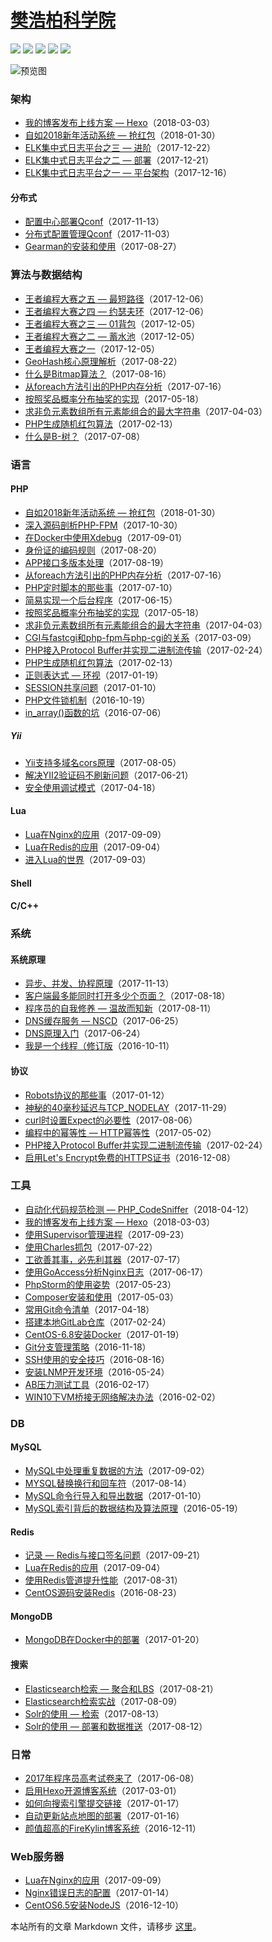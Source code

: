 # [樊浩柏科学院](https://www.fanhaobai.com)

[![](https://img.shields.io/github/issues/fan-haobai/blog.svg)](https://github.com/fan-haobai/blog/issues)  [![](https://img.shields.io/github/forks/fan-haobai/blog.svg)](https://github.com/fan-haobai/blog/network) [![](https://img.shields.io/github/stars/fan-haobai/blog.svg)](https://github.com/fan-haobai/blog/stargazers) [![](https://travis-ci.org/fan-haobai/blog.svg?branch=master)](https://travis-ci.org/fan-haobai/blog) [![](https://img.shields.io/github/release/fan-haobai/blog.svg)](https://github.com/fan-haobai/blog/releases)

![预览图](https://github.com/fan-haobai/blog/blob/master/view.png)

### 架构

* [我的博客发布上线方案 — Hexo](https://www.fanhaobai.com/2018/03/hexo-deploy.html)（2018-03-03）
* [自如2018新年活动系统 — 抢红包](https://www.fanhaobai.com/2018/01/2018-new-year-activity.html)（2018-01-30）
* [ELK集中式日志平台之三 — 进阶](https://www.fanhaobai.com/2017/12/elk-advanced.html)（2017-12-22）
* [ELK集中式日志平台之二 — 部署](https://www.fanhaobai.com/2017/12/elk-install.html)（2017-12-21）
* [ELK集中式日志平台之一 — 平台架构](https://www.fanhaobai.com/2017/12/elk.html)（2017-12-16）

#### 分布式

* [配置中心部署Qconf](https://www.fanhaobai.com/2017/11/qconf-deploy.html)（2017-11-13）
* [分布式配置管理Qconf](https://www.fanhaobai.com/2017/11/qconf.html)（2017-11-03）
* [Gearman的安装和使用](https://www.fanhaobai.com/2017/08/gearman.html)（2017-08-27）

### 算法与数据结构

* [王者编程大赛之五 — 最短路径](https://www.fanhaobai.com/2017/12/2017-ziroom-king-5.html)（2017-12-06）
* [王者编程大赛之四 — 约瑟夫环](https://www.fanhaobai.com/2017/12/2017-ziroom-king-4.html)（2017-12-06）
* [王者编程大赛之三 — 01背包](https://www.fanhaobai.com/2017/12/2017-ziroom-king-3.html)（2017-12-05）
* [王者编程大赛之二 — 蓄水池](https://www.fanhaobai.com/2017/12/2017-ziroom-king-2.html)（2017-12-05）
* [王者编程大赛之一](https://www.fanhaobai.com/2017/12/2017-ziroom-king-1.html)（2017-12-05）
* [GeoHash核心原理解析](https://www.fanhaobai.com/2017/08/geohash.html)（2017-08-22）
* [什么是Bitmap算法？](https://www.fanhaobai.com/2017/08/bitmap.html)（2017-08-16）
* [从foreach方法引出的PHP内存分析](https://www.fanhaobai.com/2017/07/array-reference.html)（2017-07-16）
* [按照奖品概率分布抽奖的实现](https://www.fanhaobai.com/2017/05/draw-by-prob.html)（2017-05-18）
* [求非负元素数组所有元素能组合的最大字符串](https://www.fanhaobai.com/2017/04/array-form-max-string.html)（2017-04-03）
* [PHP生成随机红包算法](https://www.fanhaobai.com/2017/02/reward.html)（2017-02-13）
* [什么是B-树？](https://www.fanhaobai.com/2017/07/b-.html)（2017-07-08）

### 语言

#### PHP

* [自如2018新年活动系统 — 抢红包](https://www.fanhaobai.com/2018/01/2018-new-year-activity.html)（2018-01-30）
* [深入源码剖析PHP-FPM](https://www.fanhaobai.com/2017/10/internal-php-fpm.html)（2017-10-30）
* [在Docker中使用Xdebug](https://www.fanhaobai.com/2017/09/xdebug-in-docker.html)（2017-09-01）
* [身份证的编码规则](https://www.fanhaobai.com/2017/08/id-card.html)（2017-08-20）
* [APP接口多版本处理](https://www.fanhaobai.com/2017/08/api-version.html)（2017-08-19）
* [从foreach方法引出的PHP内存分析](https://www.fanhaobai.com/2017/07/array-reference.html)（2017-07-16）
* [PHP定时脚本的那些事](https://www.fanhaobai.com/2017/07/php-cli-setting.html)（2017-07-10）
* [简易实现一个后台程序](https://www.fanhaobai.com/2017/06/php-daemonize.html)（2017-06-15）
* [按照奖品概率分布抽奖的实现](https://www.fanhaobai.com/2017/05/draw-by-prob.html)（2017-05-18）
* [求非负元素数组所有元素能组合的最大字符串](https://www.fanhaobai.com/2017/04/array-form-max-string.html)（2017-04-03）
* [CGI与fastcgi和php-fpm与php-cgi的关系](https://www.fanhaobai.com/2017/03/php-fpm.html)（2017-03-09）
* [PHP接入Protocol Buffer并实现二进制流传输](https://www.fanhaobai.com/2017/02/protocol-buffer.html)（2017-02-24）
* [PHP生成随机红包算法](https://www.fanhaobai.com/2017/02/reward.html)（2017-02-13）
* [正则表达式 — 环视](https://www.fanhaobai.com/2017/01/regex-lookaround.html)（2017-01-19）
* [SESSION共享问题](https://www.fanhaobai.com/2017/01/session-share.html)（2017-01-10）
* [PHP文件锁机制](https://www.fanhaobai.com/2016/10/file-flock.html)（2016-10-19）
* [in_array()函数的坑](https://www.fanhaobai.com/2016/07/functions-in-array.html)（2016-07-06）

##### Yii

* [Yii支持多域名cors原理](https://www.fanhaobai.com/2017/08/yii-cors.html)（2017-08-05）
* [解决YII2验证码不刷新问题](https://www.fanhaobai.com/2017/06/yii-captcha.html)（2017-06-21）
* [安全使用调试模式](https://www.fanhaobai.com/2017/04/debug-config.html)（2017-04-18）

#### Lua

* [Lua在Nginx的应用](https://www.fanhaobai.com/2017/09/lua-in-nginx.html)（2017-09-09）
* [Lua在Redis的应用](https://www.fanhaobai.com/2017/09/lua-in-redis.html)（2017-09-04）
* [进入Lua的世界](https://www.fanhaobai.com/2017/09/lua.html)（2017-09-03）

#### Shell

#### C/C++

### 系统

#### 系统原理

* [异步、并发、协程原理](https://www.fanhaobai.com/2017/11/synchronised-asynchronized-coroutine.html)（2017-11-13）
* [客户端最多能同时打开多少个页面？](https://www.fanhaobai.com/2017/08/open-max-connect.html)（2017-08-18）
* [程序员的自我修养 — 温故而知新](https://www.fanhaobai.com/2017/08/coder-self-improvement.html)（2017-08-11）
* [DNS缓存服务 — NSCD](https://www.fanhaobai.com/2017/06/nscd-dns-cache.html)（2017-06-25）
* [DNS原理入门](https://www.fanhaobai.com/2017/06/dns.html)（2017-06-24）
* [我是一个线程（修订版](https://www.fanhaobai.com/2016/10/im-thread.html)（2016-10-11）

#### 协议

* [Robots协议的那些事](https://www.fanhaobai.com/2017/01/robots.html)（2017-01-12）
* [神秘的40毫秒延迟与TCP_NODELAY](https://www.fanhaobai.com/2017/11/40ms-delay-and-tcp-nodelay.html)（2017-11-29）
* [curl时设置Expect的必要性](https://www.fanhaobai.com/2017/08/curl-expect-continue.html)（2017-08-06）
* [编程中的幂等性 — HTTP幂等性](https://www.fanhaobai.com/2017/05/api-idempotence.html)（2017-05-02）
* [PHP接入Protocol Buffer并实现二进制流传输](https://www.fanhaobai.com/2017/02/protocol-buffer.html)（2017-02-24）
* [启用Let's Encrypt免费的HTTPS证书](https://www.fanhaobai.com/2016/12/lets-encrypt.html)（2016-12-08）

### 工具

* [自动化代码规范检测 — PHP_CodeSniffer](https://www.fanhaobai.com/2018/04/php-code-sniffer.html)（2018-04-12）
* [我的博客发布上线方案 — Hexo](https://www.fanhaobai.com/2018/03/hexo-deploy.html)（2018-03-03）
* [使用Supervisor管理进程](https://www.fanhaobai.com/2017/09/supervisor.html)（2017-09-23）
* [使用Charles抓包](https://www.fanhaobai.com/2017/07/charles.html)（2017-07-22）
* [工欲善其事，必先利其器](https://www.fanhaobai.com/2017/07/tools.html)（2017-07-17）
* [使用GoAccess分析Nginx日志](https://www.fanhaobai.com/2017/06/go-access.html)（2017-06-17）
* [PhpStorm的使用姿势](https://www.fanhaobai.com/2017/05/phpstorm-posture.html)（2017-05-23）
* [Composer安装和使用](https://www.fanhaobai.com/2017/05/composer.html)（2017-05-03）
* [常用Git命令清单](https://www.fanhaobai.com/2017/04/git-command.html)（2017-04-18）
* [搭建本地GitLab仓库](https://www.fanhaobai.com/2017/02/gitlab-install.html)（2017-02-24）
* [CentOS-6.8安装Docker](https://www.fanhaobai.com/2017/01/docker-install.html)（2017-01-19）
* [Git分支管理策略](https://www.fanhaobai.com/2016/11/git-flow.html)（2016-11-18）
* [SSH使用的安全技巧](https://www.fanhaobai.com/2016/08/ssh-safely-use.html)（2016-08-16）
* [安装LNMP开发环境](https://www.fanhaobai.com/2016/05/lnmp.html)（2016-05-24）
* [AB压力测试工具](https://www.fanhaobai.com/2016/02/ab.html)（2016-02-17）
* [WIN10下VM桥接无网络解决办法](https://www.fanhaobai.com/2016/02/win10-vm-network.html)（2016-02-02）

### DB

#### MySQL

* [MySQL中处理重复数据的方法](https://www.fanhaobai.com/2017/09/mysql-repetition-deal.html)（2017-09-02）
* [MYSQL替换换行和回车符](https://www.fanhaobai.com/2017/08/mysql-replace-tn.html)（2017-08-14）
* [MySQL命令行导入和导出数据](https://www.fanhaobai.com/2017/01/mysql-io-table.html)（2017-01-10）
* [MySQL索引背后的数据结构及算法原理](https://www.fanhaobai.com/2016/05/mysql-index.html)（2016-05-19）

#### Redis

* [记录 — Redis与接口签名问题](https://www.fanhaobai.com/2017/09/record-question-1.html)（2017-09-21）
* [Lua在Redis的应用](https://www.fanhaobai.com/2017/09/lua-in-redis.html)（2017-09-04）
* [使用Redis管道提升性能](https://www.fanhaobai.com/2017/08/redis-pipelining.html)（2017-08-31）
* [CentOS源码安装Redis](https://www.fanhaobai.com/2016/08/redis-install.html)（2016-08-23）

#### MongoDB

* [MongoDB在Docker中的部署](https://www.fanhaobai.com/2017/01/mongo-docker-install.html)（2017-01-20）

#### 搜索

* [Elasticsearch检索 — 聚合和LBS](https://www.fanhaobai.com/2017/08/elasticsearch-advanced-search.html)（2017-08-21）
* [Elasticsearch检索实战](https://www.fanhaobai.com/2017/08/elasticsearch-search.html)（2017-08-09）
* [Solr的使用 — 检索](https://www.fanhaobai.com/2017/08/solr-search.html)（2017-08-13）
* [Solr的使用 — 部署和数据推送](https://www.fanhaobai.com/2017/08/solr-install-push.html)（2017-08-12）

### 日常

* [2017年程序员高考试卷来了](https://www.fanhaobai.com/2017/06/code-nemt.html)（2017-06-08）
* [启用Hexo开源博客系统](https://www.fanhaobai.com/2017/03/install-hexo.html)（2017-03-01）
* [如何向搜索引擎提交链接](https://www.fanhaobai.com/2017/01/push-links.html)（2017-01-17）
* [自动更新站点地图的部署](https://www.fanhaobai.com/2017/01/update-sitemap.html)（2017-01-16）
* [颜值超高的FireKylin博客系统](https://www.fanhaobai.com/2016/12/firekylin.html)（2016-12-11）

### Web服务器

* [Lua在Nginx的应用](https://www.fanhaobai.com/2017/09/lua-in-nginx.html)（2017-09-09）
* [Nginx错误日志的配置](https://www.fanhaobai.com/2017/01/nginx-error-log.html)（2017-01-14）
* [CentOS6.5安装NodeJS](https://www.fanhaobai.com/2016/12/nodejs-install.html)（2016-12-10）

本站所有的文章 Markdown 文件，请移步 [这里](https://github.com/fan-haobai/blog/tree/master/_posts)。